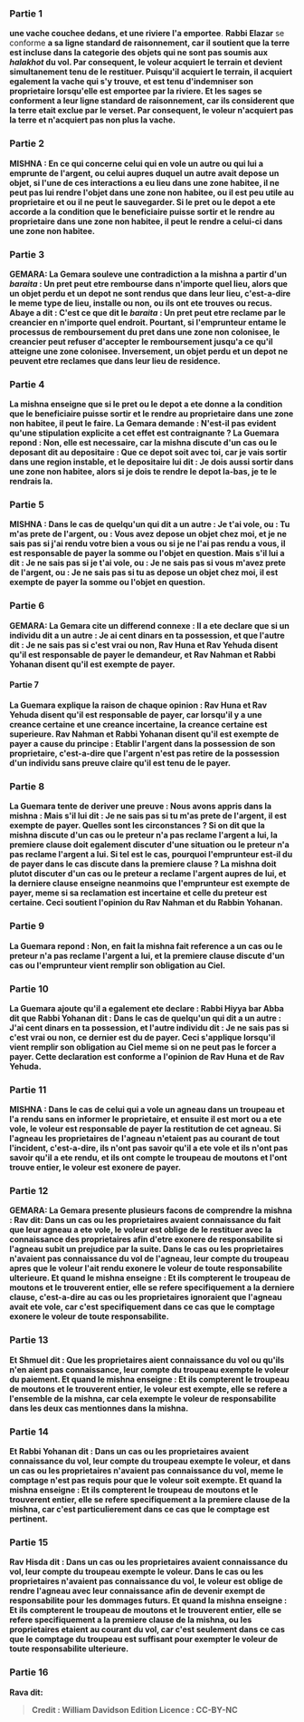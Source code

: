 
### Partie 1
<b>une vache couchee dedans, et une riviere l'a emportee</b>. <b>Rabbi Elazar</b> se conforme <b>a sa ligne standard de <b>raisonnement,</b> car il soutient que la terre est incluse dans la categorie des objets qui ne sont pas soumis aux <i>halakhot</i> du vol. Par consequent, le voleur acquiert le terrain et devient simultanement tenu de le restituer. Puisqu'il acquiert le terrain, il acquiert egalement la vache qui s'y trouve, et est tenu d'indemniser son proprietaire lorsqu'elle est emportee par la riviere. <b>Et les sages</b> se conforment <b>a leur ligne standard de <b>raisonnement,</b> car ils considerent que la terre etait exclue par le verset. Par consequent, le voleur n'acquiert pas la terre et n'acquiert pas non plus la vache.

### Partie 2
<strong>MISHNA :</strong> En ce qui concerne <b>celui qui en vole un autre ou</b> qui lui a <b>emprunte</b> de l'argent, ou</b> celui <b>aupres duquel</b> un autre avait <b>depose</b> un objet, si l'une de ces interactions a eu lieu <b>dans une zone habitee, il ne peut pas lui rendre</b> l'objet <b>dans une zone non habitee,</b> ou il est peu utile au proprietaire et ou il ne peut le sauvegarder. Si le pret ou le depot a ete accorde <b>a la condition</b> que le beneficiaire <b>puisse sortir</b> et le rendre au proprietaire <b>dans une zone non habitee, il peut le rendre</b> <b>a celui-ci dans une zone non habitee.</b>

### Partie 3
<strong>GEMARA:</strong> La Gemara <b>souleve une contradiction</b> a la mishna a partir d'un <i>baraita</i> : <b>Un pret peut etre rembourse dans n'importe quel lieu,</b> alors que <b>un objet perdu et un depot ne sont rendus que dans leur lieu,</b> c'est-a-dire le meme type de lieu, installe ou non, ou ils ont ete trouves ou recus. <b>Abaye a dit : C'est</b> ce que dit le <i>baraita</i> <b> : Un pret peut etre reclame</b> par le creancier <b>en n'importe quel endroit.</b> Pourtant, si l'emprunteur entame le processus de remboursement du pret dans une zone non colonisee, le creancier peut refuser d'accepter le remboursement jusqu'a ce qu'il atteigne une zone colonisee. Inversement, <b>un objet perdu et un depot ne peuvent etre reclames que dans leur lieu de residence.</b>

### Partie 4
La mishna enseigne que si le pret ou le depot a ete donne <b>a la condition</b> que le beneficiaire <b>puisse sortir</b> et le rendre au proprietaire <b>dans une zone non habitee,</b> il peut le faire. La Gemara demande : N'est-il pas <b>evident</b> qu'une stipulation explicite a cet effet est contraignante ? La Guemara repond : <b>Non,</b> elle est <b>necessaire, car</b> la mishna discute d'un cas <b>ou</b> le deposant <b>dit au</b> depositaire : <b>Que ce depot soit avec toi, car je vais sortir dans une region instable, et</b> le depositaire lui <b>dit : Je dois aussi sortir dans une zone non habitee,</b> alors <b>si je dois te rendre</b> le depot <b>la-bas,</b> je te le <b>rendrais</b> la.

### Partie 5
<strong>MISHNA :</strong> Dans le cas de <b>quelqu'un qui dit a un autre : Je t'ai vole,</b> ou : <b>Tu m'as prete</b> de l'argent, ou : <b>Vous avez depose</b> un objet <b>chez moi, et je ne sais pas si j'ai rendu</b> votre bien <b>a vous</b> ou <b>si je ne l'ai pas rendu</b> <b>a vous,</b> il est <b>responsable de payer</b> la somme ou l'objet en question. <b>Mais s'il lui a dit : Je ne sais pas si je t'ai vole,</b> ou : Je ne sais pas <b>si vous m'avez prete de l'argent,</b> ou : Je ne sais pas <b>si tu as depose</b> un objet <b>chez moi,</b> il est <b>exempte de payer</b> la somme ou l'objet en question.

### Partie 6
<strong>GEMARA:</strong> La Gemara cite un differend connexe : Il <b>a ete declare</b> que si un individu dit a un autre : <b>Je</b> ai <b>cent dinars en ta possession, et que l'autre dit : Je ne sais pas</b> si c'est vrai ou non, <b>Rav Huna et Rav Yehuda disent</b> qu'il est <b>responsable</b> de payer le demandeur, <b>et Rav Nahman et Rabbi Yohanan disent</b> qu'il est <b>exempte</b> de payer.

#### Partie 7
La Guemara explique la raison de chaque opinion : <b>Rav Huna et Rav Yehuda disent</b> qu'il est <b>responsable</b> de payer, car lorsqu'il y a <b>une creance certaine</b> <b>et une creance incertaine</b>, <b>la creance certaine</b> est <b>superieure. Rav Nahman et Rabbi Yohanan disent</b> qu'il est <b>exempte</b> de payer a cause du principe : <b>Etablir l'argent dans la possession de son proprietaire,</b> c'est-a-dire que l'argent n'est pas retire de la possession d'un individu sans preuve claire qu'il est tenu de le payer.

### Partie 8
La Guemara tente de deriver une preuve : <b>Nous avons appris</b> dans la mishna : <b>Mais s'il lui dit : Je ne sais pas si tu m'as prete de l'argent,</b> il est <b>exempte</b> de payer. <b>Quelles sont les circonstances ? Si on dit</b> que la mishna discute d'un cas ou le preteur <b>n'a pas reclame</b> l'argent a <b>lui, la premiere clause</b> doit <b>egalement</b> discuter d'une situation ou le preteur <b>n'a pas reclame</b> l'argent a lui. Si tel est le cas, <b>pourquoi</b> l'emprunteur est-il <b>du</b> de payer dans le cas discute dans la premiere clause ? <b>La mishna doit plutot discuter d'un cas ou le preteur a <b>reclame</b> l'argent aupres de <b>lui, et la derniere clause</b> enseigne neanmoins <b>que l'emprunteur est <b>exempte de payer,</b> meme si sa reclamation est incertaine et celle du preteur est certaine. Ceci soutient l'opinion du Rav Nahman et du Rabbin Yohanan.

### Partie 9
La Guemara repond : <b>Non, en fait</b> la mishna fait reference a un cas <b>ou</b> le preteur <b>n'a pas reclame</b> l'argent a <b>lui, et la premiere clause</b> discute d'un cas <b>ou</b> l'emprunteur <b>vient remplir</b> son obligation <b>au Ciel.</b>

### Partie 10
La Guemara ajoute qu'il <b>a egalement ete declare : Rabbi Hiyya bar Abba dit</b> que <b>Rabbi Yohanan dit :</b> Dans le cas de <b>quelqu'un qui dit a un autre : J'ai</b> cent dinars en ta possession, et l'autre</b> individu <b>dit : Je ne sais pas</b> si c'est vrai ou non, ce dernier est <b>du</b> de payer. Ceci s'applique <b>lorsqu'il vient remplir</b> son obligation <b>au Ciel</b> meme si on ne peut pas le forcer a payer. Cette declaration est conforme a l'opinion de Rav Huna et de Rav Yehuda.

### Partie 11
<strong>MISHNA :</strong> Dans le cas de <b>celui qui a vole un agneau dans un troupeau et l'a rendu</b> sans en informer le proprietaire, <b>et</b> ensuite <b>il est mort ou a ete vole,</b> le voleur est <b>responsable</b> de payer la <b>restitution</b> de cet agneau. </b> Si <b>l'agneau</b> les <b>proprietaires de l'agneau n'etaient pas au courant</b> de tout l'incident, c'est-a-dire, ils n'ont pas <b>savoir</b> <b>qu'il a ete vole et</b> ils n'ont pas <b>savoir <b>qu'il a ete rendu, et ils ont compte le</b> troupeau de <b>moutons et</b> l'ont trouve <b>entier,</b> le voleur est <b>exonere</b> de payer.

### Partie 12
<strong>GEMARA:</strong> La Gemara presente plusieurs facons de comprendre la mishna : <b>Rav dit:</b> Dans un cas ou les proprietaires <b>avaient connaissance</b> du fait que leur agneau a ete vole, le voleur est <b>oblige</b> de le restituer avec la <b>connaissance</b> des proprietaires afin d'etre exonere de responsabilite si l'agneau subit un prejudice par la suite. Dans le cas ou les proprietaires <b>n'avaient pas connaissance</b> du vol de l'agneau, leur <b>compte</b> du troupeau apres que le voleur l'ait rendu <b>exonere</b> le voleur de toute responsabilite ulterieure. <b>Et quand</b> le mishna <b>enseigne : Et ils compterent le</b> troupeau de <b>moutons et</b> le trouverent <b>entier,</b> elle se refere specifiquement <b>a la derniere clause,</b> c'est-a-dire au cas ou les proprietaires ignoraient que l'agneau avait ete vole, car c'est specifiquement dans ce cas que le comptage exonere le voleur de toute responsabilite.

### Partie 13
<b>Et Shmuel dit : Que</b> les proprietaires <b>aient connaissance</b> du vol <b>ou qu'ils</b> n'en aient <b>pas connaissance</b>, leur <b>compte</b> du troupeau <b>exempte</b> le voleur du paiement. <b>Et quand</b> le mishna <b>enseigne : Et ils compterent</b> le troupeau de moutons <b>et</b> le trouverent <b>entier,</b> le voleur est <b>exempte,</b> elle se refere <b>a l'ensemble de la</b> mishna, car cela exempte le voleur de responsabilite dans les deux cas mentionnes dans la mishna.

### Partie 14
<b>Et Rabbi Yohanan dit :</b> Dans un cas ou les proprietaires <b>avaient connaissance</b> du vol, leur <b>compte</b> du troupeau <b>exempte</b> le voleur, et dans un cas ou les proprietaires <b>n'avaient pas connaissance</b> du vol, <b>meme le comptage n'est pas requis</b> pour que le voleur soit exempte. <b>Et quand</b> la mishna <b>enseigne : Et ils compterent le</b> troupeau de <b>moutons et</b> le trouverent <b>entier,</b> elle se refere specifiquement <b>a la premiere clause</b> de la mishna, car c'est particulierement dans ce cas que le comptage est pertinent.

### Partie 15
<b>Rav Hisda dit :</b> Dans un cas ou les proprietaires <b>avaient connaissance</b> du vol, leur <b>compte</b> du troupeau <b>exempte</b> le voleur. Dans le cas ou les proprietaires <b>n'avaient pas connaissance</b> du vol, le voleur est <b>oblige</b> de rendre l'agneau avec leur <b>connaissance</b> afin de devenir exempt de responsabilite pour les dommages futurs. <b>Et quand</b> la mishna <b>enseigne : Et ils compterent le</b> troupeau de <b>moutons et</b> le trouverent <b>entier,</b> elle se refere specifiquement <b>a la premiere clause</b> de la mishna, ou les proprietaires etaient au courant du vol, car c'est seulement dans ce cas que le comptage du troupeau est suffisant pour exempter le voleur de toute responsabilite ulterieure.

### Partie 16
<b>Rava dit:</b>

>Credit : William Davidson Edition
>Licence : CC-BY-NC